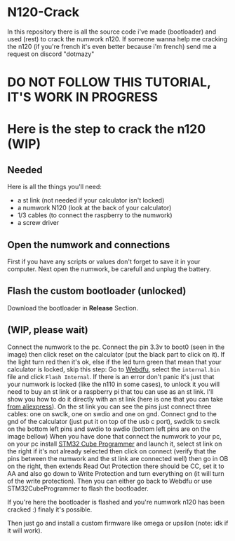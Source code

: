 # N120-Crack
In this repository there is all the source code i've made (bootloader) and used (rest) to crack the numwork n120.
If someone wanna help me cracking the n120 (if you're french it's even better because i'm french) send me a request on discord "dotmazy"

# DO NOT FOLLOW THIS TUTORIAL, IT'S WORK IN PROGRESS

# Here is the step to crack the n120 (WIP)

## Needed

Here is all the things you'll need:
- a st link (not needed if your calculator isn't locked)
- a numwork N120 (look at the back of your calculator)
- 1/3 cables (to connect the raspberry to the numwork)
- a screw driver

## Open the numwork and connections

First if you have any scripts or values don't forget to save it in your computer.
Next open the numwork, be carefull and unplug the battery.

## Flash the custom bootloader (unlocked)
Download the bootloader in **Release** Section.
## (WIP, please wait)
Connect the numwork to the pc.
Connect the pin 3.3v to boot0 (seen in the image) then click reset on the calculator (put the black part to click on it). If the light turn red then it's ok, else if the led turn green that mean that your calculator is locked, skip this step:
Go to [Webdfu](https://ti-planet.github.io/webdfu_numworks/n0110/), select the `internal.bin` file and click `Flash Internal`.
If there is an error don't panic it's just that your numwork is locked (like the n110 in some cases), to unlock it you will need to buy an st link or a raspberry pi that tou can use as an st link. I'll show you how to do it directly with an st link (here is one that you can take [from aliexpress](https://fr.aliexpress.com/item/1005005273159580.html?src=google&pdp_npi=4%40dis!EUR!2.31!2.31!!!!!%40!12000032440955298!ppc!!!&src=google&albch=shopping&acnt=248-630-5778&isdl=y&slnk=&plac=&mtctp=&albbt=Google_7_shopping&aff_platform=google&aff_short_key=UneMJZVf&gclsrc=aw.ds&&albagn=888888&&ds_e_adid=&ds_e_matchtype=&ds_e_device=m&ds_e_network=x&ds_e_product_group_id=&ds_e_product_id=fr1005005273159580&ds_e_product_merchant_id=559096839&ds_e_product_country=FR&ds_e_product_language=fr&ds_e_product_channel=online&ds_e_product_store_id=&ds_url_v=2&albcp=20180143335&albag=&isSmbAutoCall=false&needSmbHouyi=false&gad_source=1&gclid=CjwKCAiAtNK8BhBBEiwA8wVt98MMo_ckNx27aYHsyJgSvaeyl5_o8L3p0y5lY9wqSC2Fe72sFBr3OBoCVFcQAvD_BwE)).
On the st link you can see the pins just connect three cables: one on swclk, one on swdio and one on gnd. Connect gnd to the gnd of the calculator (just put it on top of the usb c port), swdclk to swclk on the bottom left pins and swdio to swdio (bottom left pins are on the image bellow)
When you have done that connect the numwork to your pc, on your pc install [STM32 Cube Programmer](https://www.st.com/en/development-tools/stm32cubeprog.html) and launch it, select st link on the right if it's not already selected then click on connect (verify that the pins between the numwork and the st link are connected well) then go in OB on the right, then extends Read Out Protection there should be CC, set it to AA and also go down to Write Protection and turn everything on (it will turn of the write protection). Then you can either go back to Webdfu or use STM32CubeProgrammer to flash the bootloader.

If you're here the bootloader is flashed and you're numwork n120 has been cracked :) finaly it's possible.

Then just go and install a custom firmware like omega or upsilon (note: idk if it will work).
